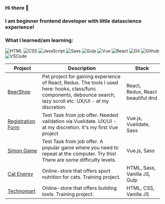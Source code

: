 ### Hi there 👋

### I am beginner frontend developer with little datascience experience!

### What I learned/am learning:
![HTML](https://img.shields.io/badge/HTML-0D1D34?style=for-the-badge&logo=HTML5)
![CSS](https://img.shields.io/badge/CSS-0D1D34?style=for-the-badge&logo=css3)
![JavaScript](https://img.shields.io/badge/JavaScript-0D1D34?style=for-the-badge&logo=JavaScript)
![Sass](https://img.shields.io/badge/Sass-0D1D34?style=for-the-badge&logo=Sass)
![Gulp](https://img.shields.io/badge/Gulp-0D1D34?style=for-the-badge&logo=gulp)
![Vue](https://img.shields.io/badge/VUE-0D1D34?style=for-the-badge&logo=vue.js)
![React](https://img.shields.io/badge/React-0D1D34?style=for-the-badge&logo=react)
![Git](https://img.shields.io/badge/Git-0D1D34?style=for-the-badge&logo=git)
![Github](https://img.shields.io/badge/Github-0D1D34?style=for-the-badge&logo=github)
![VSCode](https://img.shields.io/badge/VSCode-0D1D34?style=for-the-badge&logo=visual-studio-code)

| Project        | Description         |   Stack  |
| ----------- |------------| -------|
| [BeerShop](https://r-vakhitov.github.io/beershop_react/)      | Pet project for gaining experience of React, Redux. The tools I used here: hooks, class/func components, debounce search, lazy scroll etc. UX/UI - at my discretion.  | React, Redux, React beautiful dnd |
| [Registration Form](https://r-vakhitov.github.io/vue_form_task/)      | Test Task from job offer. Needed validation via Vuelidate. UX/UI - at my discretion. It's my first Vue project  | Vue.js, Vuelidate, Sass |
| [Simon Game](https://r-vakhitov.github.io/simon_game/)       | Test Task from job offer. A popular game where you need to repeat at the computer. Try  this! There are some difficulty levels.      |   Vue.js, Sass |
| [Cat Energy](https://r-vakhitov.github.io/cat-energy) | Online-store that offers sport nutrition for cats. Training project.      |    HTML, Sass, Vanilla  JS, Gulp |
| [Technomart](https://r-vakhitov.github.io/1389537-technomart-28/) | Online-store that offers building tools. Training project.      |    HTML, CSS, Vanilla JS |
